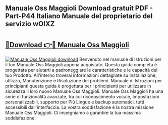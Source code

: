 ## Manuale Oss Maggioli Download gratuit PDF - Part-P44 Italiano Manuale del proprietario del servizio wOIXZ

# <h2><a href="http://dfcerj.blite.top/?on=Manuale+Oss+Maggioli">🔗Download 👉🔴 Manuale Oss Maggioli</a></h2>

[![Manuale Oss Maggioli download](https://i.imgur.com/lujVjoI.png)](http://dfcerj.blite.top/?on=Manuale+Oss+Maggioli)
Benvenuto nel manuale di Istruzioni per il tuo Manuale Oss Maggioli appena acquistato. Questa guida completa è progettata per aiutarti a padroneggiare le caratteristiche e le capacità del tuo Prodotto. All'interno troverai informazioni dettagliate su Installazione, utilizzo, Manutenzione e Risoluzione dei problemi. Manuale di Istruzioni per principianti questa guida è progettata per i principianti per utilizzare in sicurezza il loro nuovo Manuale Oss Maggioli. Manuale Oss Maggioli ha una serie di funzionalità avanzate, tra cui riconoscimento vocale, Impostazioni personalizzabili, supporto per Più Lingue e backup automatici, tutti accessibili dall'interfaccia. La vostra soddisfazione è la nostra missione Manuale Oss Maggioli. Ci impegniamo a garantire la tua massima soddisfazione.
